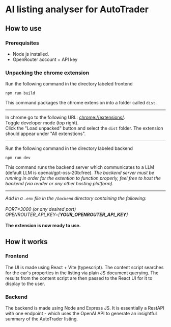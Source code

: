 # AI listing analyser for AutoTrader
## How to use
### Prerequisites
- Node js installed.
- OpenRouter account + API key
### Unpacking the chrome extension
Run the following command in the directory labeled frontend
```
npm run build
```
This command packages the chrome extension into a folder called ```dist```.
***
In chrome go to the following URL: [chrome://extensions/](https://chrome://extensions/). </br>
Toggle developer mode (top right). </br>
Click the "Load unpacked" button and select the ```dist``` folder.
The extension should appear under "All extenstions".
***
Run the following command in the directory labeled backend
```
npm run dev
```
This command runs the backend server which communicates to a LLM (default LLM is openai/gpt-oss-20b:free). _The backend server must be running in order for the extention to function properly, feel free to host the backend (via render or any other hosting platform)._
***
_Add in a ```.env``` file in the ```/backend``` directory containing the following: </br> </br>
PORT=3000 (or any desired port) </br>
OPENROUTER_API_KEY=[**YOUR_OPENROUTER_API_KEY**]_</br> </br>
**The extension is now ready to use.**
## How it works
### Frontend
The UI is made using React + Vite (typescript). The content script searches for the car's properties in the listing via plain JS document querying. The results from the content script are then passed to the React UI for it to display to the user.
### Backend
The backend is made using Node and Express JS. It is essentially a RestAPI with one endpoint - which uses the OpenAI API to generate an insightful summary of the AutoTrader listing.

